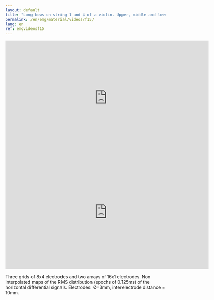 ```yaml
---
layout: default
title: "Long bows on string 1 and 4 of a violin. Upper, middle and lower right trapezius; upper and middle left trapezius; right and left lumbar erector spinae."
permalink: /en/emg/material/videos/f15/
lang: en
ref: emgvideosf15
---
```


<iframe width="640" height="360" src="https://www.youtube.com/embed/PC4JXBWb2y8?rel=0&amp;showinfo=0" frameborder="0" gesture="media" allow="encrypted-media" allowfullscreen></iframe>

<iframe width="640" height="360" src="https://www.youtube.com/embed/GHg7ChNWw-o?rel=0&amp;showinfo=0" frameborder="0" gesture="media" allow="encrypted-media" allowfullscreen></iframe>

Three grids of 8x4 electrodes and two arrays of 16x1 electrodes. Non interpolated maps of the RMS distribution (epochs of 0.125ms)  of the horizontal differential signals. Electrodes: Ø=3mm, interelectrode distance = 10mm.
